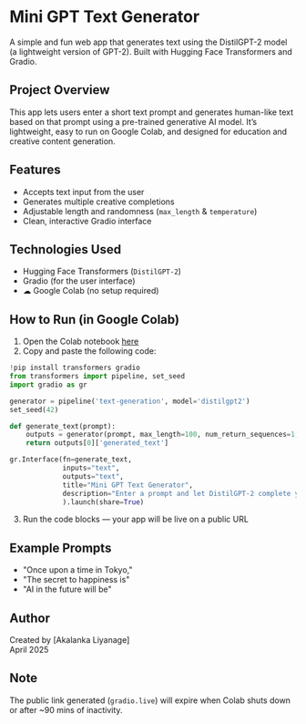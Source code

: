 
#  Mini GPT Text Generator

A simple and fun web app that generates text using the DistilGPT-2 model (a lightweight version of GPT-2). Built with Hugging Face Transformers and Gradio.

##  Project Overview

This app lets users enter a short text prompt and generates human-like text based on that prompt using a pre-trained generative AI model. It’s lightweight, easy to run on Google Colab, and designed for education and creative content generation.

##  Features

- Accepts text input from the user
- Generates multiple creative completions
- Adjustable length and randomness (`max_length` & `temperature`)
- Clean, interactive Gradio interface

##  Technologies Used

-  Hugging Face Transformers (`DistilGPT-2`)
-  Gradio (for the user interface)
- ☁ Google Colab (no setup required)

##  How to Run (in Google Colab)

1. Open the Colab notebook [here](https://colab.research.google.com/)
2. Copy and paste the following code:

```python
!pip install transformers gradio
from transformers import pipeline, set_seed
import gradio as gr

generator = pipeline('text-generation', model='distilgpt2')
set_seed(42)

def generate_text(prompt):
    outputs = generator(prompt, max_length=100, num_return_sequences=1, temperature=0.9)
    return outputs[0]['generated_text']

gr.Interface(fn=generate_text, 
             inputs="text", 
             outputs="text", 
             title="Mini GPT Text Generator",
             description="Enter a prompt and let DistilGPT-2 complete your thought!"
             ).launch(share=True)
```

3. Run the code blocks — your app will be live on a public URL 

##  Example Prompts

- "Once upon a time in Tokyo,"
- "The secret to happiness is"
- "AI in the future will be"

##  Author

Created by [Akalanka Liyanage]  
 April 2025

##  Note

The public link generated (`gradio.live`) will expire when Colab shuts down or after ~90 mins of inactivity.
